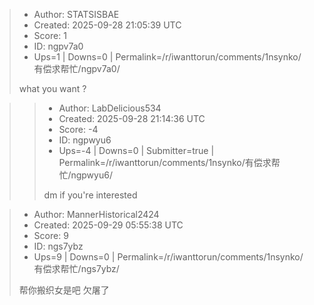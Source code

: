 > - Author: STATSISBAE
> - Created: 2025-09-28 21:05:39 UTC
> - Score: 1
> - ID: ngpv7a0
> - Ups=1 | Downs=0 | Permalink=/r/iwanttorun/comments/1nsynko/有偿求帮忙/ngpv7a0/
>
> what you want ?

>> - Author: LabDelicious534
>> - Created: 2025-09-28 21:14:36 UTC
>> - Score: -4
>> - ID: ngpwyu6
>> - Ups=-4 | Downs=0 | Submitter=true | Permalink=/r/iwanttorun/comments/1nsynko/有偿求帮忙/ngpwyu6/
>>
>> dm if you're interested

> - Author: MannerHistorical2424
> - Created: 2025-09-29 05:55:38 UTC
> - Score: 9
> - ID: ngs7ybz
> - Ups=9 | Downs=0 | Permalink=/r/iwanttorun/comments/1nsynko/有偿求帮忙/ngs7ybz/
>
> 帮你搬织女是吧 欠屠了
